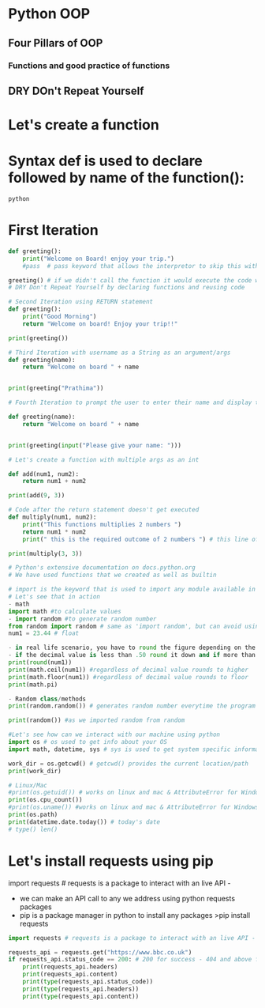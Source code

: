 # Python OOP
## Four Pillars of OOP
### Functions and good practice of functions
## DRY DOn't Repeat Yourself
# Let's create a function
# Syntax def is used to declare followed by name of the function():
```python```
# First Iteration
```python
def greeting():
    print("Welcome on Board! enjoy your trip.")
    #pass  # pass keyword that allows the interpretor to skip this without errors

greeting() # if we didn't call the function it would execute the code with no error but no outcome
# DRY Don't Repeat Yourself by declaring functions and reusing code
```
```python
# Second Iteration using RETURN statement
def greeting():
    print("Good Morning")
    return "Welcome on board! Enjoy your trip!!"

print(greeting())

# Third Iteration with username as a String as an argument/args
def greeting(name):
    return "Welcome on board " + name


print(greeting("Prathima"))

# Fourth Iteration to prompt the user to enter their name and display the name back to user with greeting message

def greeting(name):
    return "Welcome on board " + name


print(greeting(input("Please give your name: ")))

```
```python
# Let's create a function with multiple args as an int

def add(num1, num2):
    return num1 + num2

print(add(9, 3))

# Code after the return statement doesn't get executed
def multiply(num1, num2):
    print("This functions multiplies 2 numbers ")
    return num1 * num2
    print(" this is the required outcome of 2 numbers ") # this line of code will not be executed as return statement is last line of code that function executes

print(multiply(3, 3))

```

```python
# Python's extensive documentation on docs.python.org
# We have used functions that we created as well as builtin

# import is the keyword that is used to import any module available in python.org
# Let's see that in action
- math
import math #to calculate values
- import random #to generate random number
from random import random # same as 'import random', but can avoid using 'random.random'
num1 = 23.44 # float

- in real life scenario, you have to round the figure depending on the value
- if the decimal value is less than .50 round it down and if more than or equal to 0.50 then round up
print(round(num1))
print(math.ceil(num1)) #regardless of decimal value rounds to higher
print(math.floor(num1)) #regardless of decimal value rounds to floor
print(math.pi)

- Random class/methods
print(random.random()) # generates random number everytime the program is executed between 0.0 to 0.99 => we use when we import random

print(random()) #as we imported random from random
```
```python
#Let's see how can we interact with our machine using python
import os # os used to get info about your OS
import math, datetime, sys # sys is used to get system specific information

work_dir = os.getcwd() # getcwd() provides the current location/path
print(work_dir)

# Linux/Mac
#print(os.getuid()) # works on linux and mac & AttributeError for Windows
print(os.cpu_count())
#print(os.uname()) #works on linux and mac & AttributeError for Windows
print(os.path)
print(datetime.date.today()) # today's date
# type() len()
```
# Let's install requests using pip

import requests # requests is a package to interact with an live API -
- we can make an API call to any we address using python requests packages
- pip is a package manager in python to install any packages >pip install requests
```python
import requests # requests is a package to interact with an live API -

requests_api = requests.get("https://www.bbc.co.uk")
if requests_api.status_code == 200: # 200 for success - 404 and above for failure
    print(requests_api.headers)
    print(requests_api.content)
    print(type(requests_api.status_code))
    print(type(requests_api.headers))
    print(type(requests_api.content))
```